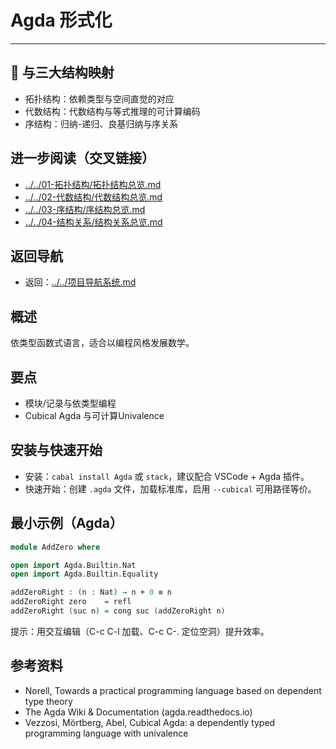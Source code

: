 # Agda 形式化

---

## 🔄 与三大结构映射

- 拓扑结构：依赖类型与空间直觉的对应
- 代数结构：代数结构与等式推理的可计算编码
- 序结构：归纳-递归、良基归纳与序关系

## 进一步阅读（交叉链接）

- [../../01-拓扑结构/拓扑结构总览.md](../../01-拓扑结构/拓扑结构总览.md)
- [../../02-代数结构/代数结构总览.md](../../02-代数结构/代数结构总览.md)
- [../../03-序结构/序结构总览.md](../../03-序结构/序结构总览.md)
- [../../04-结构关系/结构关系总览.md](../../04-结构关系/结构关系总览.md)

## 返回导航

- 返回：[../../项目导航系统.md](../../项目导航系统.md)

## 概述

依类型函数式语言，适合以编程风格发展数学。

## 要点

- 模块/记录与依类型编程
- Cubical Agda 与可计算Univalence

## 安装与快速开始

- 安装：`cabal install Agda` 或 `stack`，建议配合 VSCode + Agda 插件。
- 快速开始：创建 `.agda` 文件，加载标准库，启用 `--cubical` 可用路径等价。

## 最小示例（Agda）

```agda
module AddZero where

open import Agda.Builtin.Nat
open import Agda.Builtin.Equality

addZeroRight : (n : Nat) → n + 0 ≡ n
addZeroRight zero    = refl
addZeroRight (suc n) = cong suc (addZeroRight n)
```

提示：用交互编辑（C-c C-l 加载、C-c C-. 定位空洞）提升效率。

## 参考资料

- Norell, Towards a practical programming language based on dependent type theory
- The Agda Wiki & Documentation (agda.readthedocs.io)
- Vezzosi, Mörtberg, Abel, Cubical Agda: a dependently typed programming language with univalence
